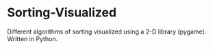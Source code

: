 # Sorting-Visualized
Different algorithms of sorting visualized using a 2-D library (pygame). Written in Python.
